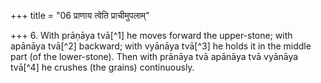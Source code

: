 +++
title = "06 प्राणाय त्वेति प्राचीमुपलाम्"

+++
6. With prāṇāya tvā[^1] he moves forward the upper-stone; with apānāya tvā[^2] backward; with vyānāya tvā[^3] he holds it in the middle part (of the lower-stone). Then with prānāya tvā apānāya tvā vyānāya tvā[^4] he crushes (the grains) continuously.  

[^1-4]: TS I.1.6.h.  
